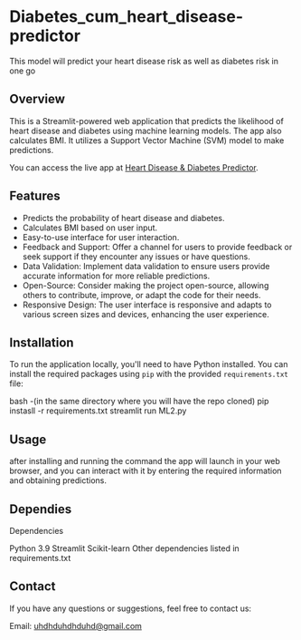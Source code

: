 # Diabetes_cum_heart_disease-predictor
This model will predict your heart disease risk as well as diabetes risk in one go

## Overview

This is a Streamlit-powered web application that predicts the likelihood of heart disease and diabetes using machine learning models. The app also calculates BMI. It utilizes a Support Vector Machine (SVM) model to make predictions.

You can access the live app at [Heart Disease & Diabetes Predictor](https://heart-disease-diabetes-predictor.streamlit.app/).

## Features

- Predicts the probability of heart disease and diabetes.
- Calculates BMI based on user input.
- Easy-to-use interface for user interaction.
- Feedback and Support: Offer a channel for users to provide feedback or seek support if they encounter any issues or have questions.
- Data Validation: Implement data validation to ensure users provide accurate information for more reliable predictions.
- Open-Source: Consider making the project open-source, allowing others to contribute, improve, or adapt the code for their needs.
- Responsive Design: The user interface is responsive and adapts to various screen sizes and devices, enhancing the user experience.

## Installation

To run the application locally, you'll need to have Python installed. You can install the required packages using `pip` with the provided `requirements.txt` file:

bash -(in the same directory where you will have the repo cloned)
pip instasll -r requirements.txt
streamlit run ML2.py

## Usage
after installing and running the command the app will launch in your web browser, and you can interact with it by entering the required information and obtaining predictions.

## Dependies

Dependencies

  Python 3.9
  Streamlit
  Scikit-learn
  Other dependencies listed in requirements.txt

## Contact

If you have any questions or suggestions, feel free to contact us:

Email: uhdhduhdhduhd@gmail.com


